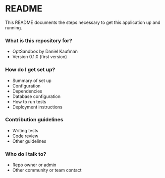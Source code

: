 # README #

This README documents the steps necessary to get this application up and running.

### What is this repository for? ###

* OptSandbox by Daniel Kaufman
* Version 0.1.0 (first version)

### How do I get set up? ###

* Summary of set up
* Configuration
* Dependencies
* Database configuration
* How to run tests
* Deployment instructions

### Contribution guidelines ###

* Writing tests
* Code review
* Other guidelines

### Who do I talk to? ###

* Repo owner or admin
* Other community or team contact